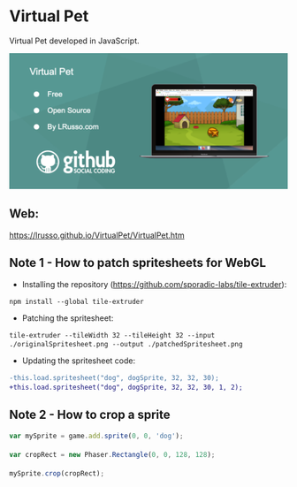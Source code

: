 # Virtual Pet

Virtual Pet developed in JavaScript.

![alt screenshot](https://raw.githubusercontent.com/lrusso/VirtualPet/master/VirtualPet.png)

## Web:

https://lrusso.github.io/VirtualPet/VirtualPet.htm

## Note 1 - How to patch spritesheets for WebGL

*  Installing the repository (https://github.com/sporadic-labs/tile-extruder):

```
npm install --global tile-extruder
```

* Patching the spritesheet:

```
tile-extruder --tileWidth 32 --tileHeight 32 --input ./originalSpritesheet.png --output ./patchedSpritesheet.png
```

* Updating the spritesheet code:

```diff
-this.load.spritesheet("dog", dogSprite, 32, 32, 30);
+this.load.spritesheet("dog", dogSprite, 32, 32, 30, 1, 2);
```

## Note 2 - How to crop a sprite

```javascript
var mySprite = game.add.sprite(0, 0, 'dog');

var cropRect = new Phaser.Rectangle(0, 0, 128, 128);

mySprite.crop(cropRect);
```
